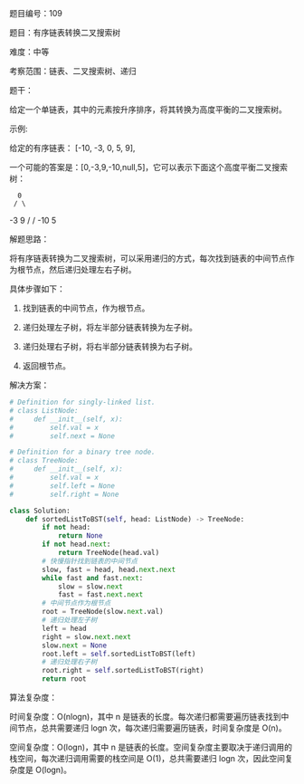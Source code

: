 题目编号：109

题目：有序链表转换二叉搜索树

难度：中等

考察范围：链表、二叉搜索树、递归

题干：

给定一个单链表，其中的元素按升序排序，将其转换为高度平衡的二叉搜索树。

示例:

给定的有序链表： [-10, -3, 0, 5, 9],

一个可能的答案是：[0,-3,9,-10,null,5]，它可以表示下面这个高度平衡二叉搜索树：

      0
     / \
   -3   9
   /   /
 -10  5

解题思路：

将有序链表转换为二叉搜索树，可以采用递归的方式，每次找到链表的中间节点作为根节点，然后递归处理左右子树。

具体步骤如下：

1. 找到链表的中间节点，作为根节点。

2. 递归处理左子树，将左半部分链表转换为左子树。

3. 递归处理右子树，将右半部分链表转换为右子树。

4. 返回根节点。

解决方案：

```python
# Definition for singly-linked list.
# class ListNode:
#     def __init__(self, x):
#         self.val = x
#         self.next = None

# Definition for a binary tree node.
# class TreeNode:
#     def __init__(self, x):
#         self.val = x
#         self.left = None
#         self.right = None

class Solution:
    def sortedListToBST(self, head: ListNode) -> TreeNode:
        if not head:
            return None
        if not head.next:
            return TreeNode(head.val)
        # 快慢指针找到链表的中间节点
        slow, fast = head, head.next.next
        while fast and fast.next:
            slow = slow.next
            fast = fast.next.next
        # 中间节点作为根节点
        root = TreeNode(slow.next.val)
        # 递归处理左子树
        left = head
        right = slow.next.next
        slow.next = None
        root.left = self.sortedListToBST(left)
        # 递归处理右子树
        root.right = self.sortedListToBST(right)
        return root
```

算法复杂度：

时间复杂度：O(nlogn)，其中 n 是链表的长度。每次递归都需要遍历链表找到中间节点，总共需要递归 logn 次，每次递归需要遍历链表，时间复杂度是 O(n)。

空间复杂度：O(logn)，其中 n 是链表的长度。空间复杂度主要取决于递归调用的栈空间，每次递归调用需要的栈空间是 O(1)，总共需要递归 logn 次，因此空间复杂度是 O(logn)。